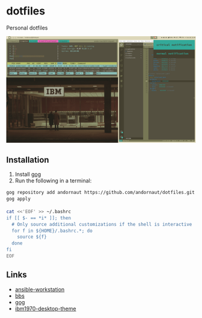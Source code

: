 # dotfiles

Personal dotfiles

![ibm-dark-theme](https://github.com/andornaut/ibm1970-desktop-theme/blob/main/screenshot.png)

## Installation

1. Install [gog](https://github.com/andornaut/gog)
1. Run the following in a terminal:

```bash
gog repository add andornaut https://github.com/andornaut/dotfiles.git
gog apply

cat <<'EOF' >> ~/.bashrc
if [[ $- == *i* ]]; then
  # Only source additional customizations if the shell is interactive
  for f in ${HOME}/.bashrc.*; do
    source ${f}
  done
fi
EOF

```

## Links

* [ansible-workstation](https://github.com/andornaut/ansible-workstation)
* [bbs](https://github.com/andornaut/bbs)
* [gog](https://github.com/andornaut/gog)
* [ibm1970-desktop-theme](https://github.com/andornaut/ibm1970-desktop-theme)
